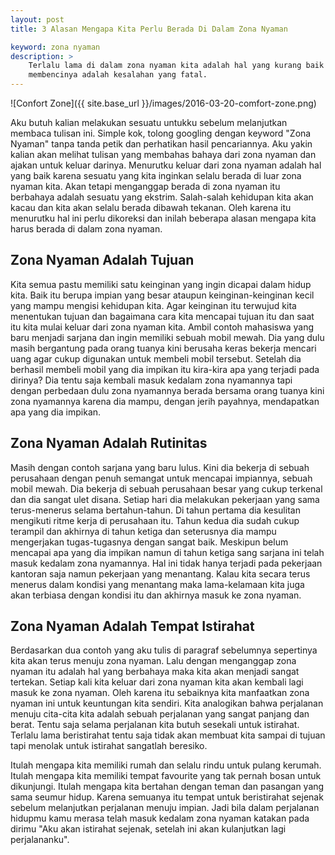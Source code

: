 ```yaml
---
layout: post
title: 3 Alasan Mengapa Kita Perlu Berada Di Dalam Zona Nyaman

keyword: zona nyaman
description: >
    Terlalu lama di dalam zona nyaman kita adalah hal yang kurang baik namun
    membencinya adalah kesalahan yang fatal.
---
```

![Confort Zone]({{ site.base_url }}/images/2016-03-20-comfort-zone.png)

Aku butuh kalian melakukan sesuatu untukku sebelum melanjutkan membaca tulisan
ini. Simple kok, tolong googling dengan keyword "Zona Nyaman" tanpa tanda petik
dan perhatikan hasil pencariannya. Aku yakin kalian akan melihat tulisan yang
membahas bahaya dari zona nyaman dan ajakan untuk keluar darinya.  Menurutku
keluar dari zona nyaman adalah hal yang baik karena sesuatu yang kita inginkan
selalu berada di luar zona nyaman kita. Akan tetapi menganggap berada di zona
nyaman itu berbahaya adalah sesuatu yang ekstrim. Salah-salah kehidupan kita
akan kacau dan kita akan selalu berada dibawah tekanan. Oleh karena itu
menurutku hal ini perlu dikoreksi dan inilah beberapa alasan mengapa kita harus
berada di dalam zona nyaman.
<!--more-->

## Zona Nyaman Adalah Tujuan
Kita semua pastu memiliki satu keinginan yang ingin dicapai dalam hidup kita.
Baik itu berupa impian yang besar ataupun keinginan-keinginan kecil yang mampu
mengisi kehidupan kita. Agar keinginan itu terwujud kita menentukan tujuan dan
bagaimana cara kita mencapai tujuan itu dan saat itu kita mulai keluar dari zona
nyaman kita. Ambil contoh mahasiswa yang baru menjadi sarjana dan ingin memiliki
sebuah mobil mewah. Dia yang dulu masih bergantung pada orang tuanya kini
berusaha keras bekerja mencari uang agar cukup digunakan untuk membeli mobil
tersebut. Setelah dia berhasil membeli mobil yang dia impikan itu kira-kira apa
yang terjadi pada dirinya? Dia tentu saja kembali masuk kedalam zona nyamannya
tapi dengan perbedaan dulu zona nyamannya berada bersama orang tuanya kini zona
nyamannya karena dia mampu, dengan jerih payahnya, mendapatkan apa yang dia
impikan.

## Zona Nyaman Adalah Rutinitas
Masih dengan contoh sarjana yang baru lulus. Kini dia bekerja di sebuah
perusahaan dengan penuh semangat untuk mencapai impiannya, sebuah mobil mewah.
Dia bekerja di sebuah perusahaan besar yang cukup terkenal dan dia sangat ulet
disana. Setiap hari dia melakukan pekerjaan yang sama terus-menerus selama
bertahun-tahun. Di tahun pertama dia kesulitan mengikuti ritme kerja di
perusahaan itu. Tahun kedua dia sudah cukup terampil dan akhirnya di tahun
ketiga dan seterusnya dia mampu mengerjakan tugas-tugasnya dengan sangat baik.
Meskipun belum mencapai apa yang dia impikan namun di tahun ketiga sang sarjana
ini telah masuk kedalam zona nyamannya. Hal ini tidak hanya terjadi pada
pekerjaan kantoran saja namun pekerjaan yang menantang. Kalau kita secara terus
menerus dalam kondisi yang menantang maka lama-kelamaan kita juga akan terbiasa
dengan kondisi itu dan akhirnya masuk ke zona nyaman.

## Zona Nyaman Adalah Tempat Istirahat
Berdasarkan dua contoh yang aku tulis di paragraf sebelumnya sepertinya kita
akan terus menuju zona nyaman. Lalu dengan menganggap zona nyaman itu adalah hal
yang berbahaya maka kita akan menjadi sangat tertekan. Setiap kali kita keluar
dari zona nyaman kita akan kembali lagi masuk ke zona nyaman. Oleh karena itu
sebaiknya kita manfaatkan zona nyaman ini untuk keuntungan kita sendiri. Kita
analogikan bahwa perjalanan menuju cita-cita kita adalah sebuah perjalanan yang
sangat panjang dan berat. Tentu saja selama perjalanan kita butuh sesekali untuk
istirahat. Terlalu lama beristirahat tentu saja tidak akan membuat kita sampai
di tujuan tapi menolak untuk istirahat sangatlah beresiko.

Itulah mengapa kita memiliki rumah dan selalu rindu untuk pulang kerumah. Itulah
mengapa kita memiliki tempat favourite yang tak pernah bosan untuk dikunjungi.
Itulah mengapa kita bertahan dengan teman dan pasangan yang sama seumur hidup.
Karena semuanya itu tempat untuk beristirahat sejenak sebelum melanjutkan
perjalanan menuju impian. Jadi bila dalam perjalanan hidupmu kamu merasa telah
masuk kedalam zona nyaman katakan pada dirimu "Aku akan istirahat sejenak,
setelah ini akan kulanjutkan lagi perjalananku".
